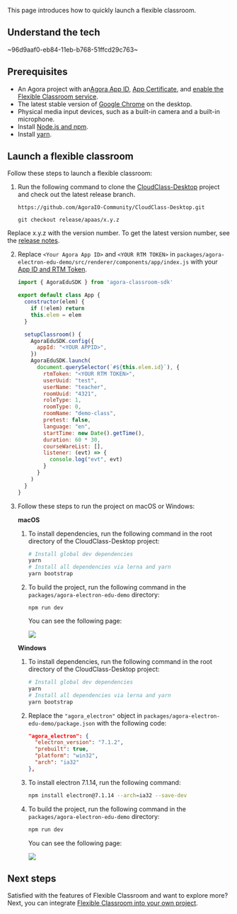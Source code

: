 This page introduces how to quickly launch a flexible classroom.

## Understand the tech

~96d9aaf0-eb84-11eb-b768-51ffcd29c763~

<a name="prerequisites"></a>

## Prerequisites

- An Agora project with an<a href="/cn/Agora%20Platform/get_appid_token#%E8%8E%B7%E5%8F%96-app-id" target="_blank">Agora App ID</a>, <a href="/cn/Agora%20Platform/get_appid_token#%E8%8E%B7%E5%8F%96-app-%E8%AF%81%E4%B9%A6" target="_blank">App Certificate</a>, and <a href="/cn/agora-class/agora_class_enable?platform=Electron" target="_blank">enable the Flexible Classroom service</a>.
- The latest stable version of [Google Chrome](https://www.google.cn/chrome/) on the desktop.
- Physical media input devices, such as a built-in camera and a built-in microphone.
- Install [Node.js and npm](https://docs.npmjs.com/downloading-and-installing-node-js-and-npm).
- Install [yarn](https://yarnpkg.com/getting-started/install).

## Launch a flexible classroom

Follow these steps to launch a flexible classroom:

1. Run the following command to clone the  [CloudClass-Desktop](https://github.com/AgoraIO-Community/CloudClass-Desktop) project and check out the latest release branch.

   ```
   https://github.com/AgoraIO-Community/CloudClass-Desktop.git
   ```

   ```
   git checkout release/apaas/x.y.z
   ```

<div class="alert info">Replace x.y.z with the version number. To get the latest version number, see the <a href="/cn/agora-class/release_agora_class_web?platform=Web">release notes</a>.</div>

2. Replace `<Your Agora App ID>` and `<YOUR RTM TOKEN>` in `packages/agora-electron-edu-demo/src/renderer/components/app/index.js` with your [App ID and RTM Token](#prerequisites).

   ```javascript
   import { AgoraEduSDK } from 'agora-classroom-sdk'

   export default class App {
     constructor(elem) {
       if (!elem) return
       this.elem = elem
     }

     setupClassroom() {
       AgoraEduSDK.config({
         appId: "<YOUR APPID>",
       })
       AgoraEduSDK.launch(
         document.querySelector(`#${this.elem.id}`), {
           rtmToken: "<YOUR RTM TOKEN>",
           userUuid: "test",
           userName: "teacher",
           roomUuid: "4321",
           roleType: 1,
           roomType: 0,
           roomName: "demo-class",
           pretest: false,
           language: "en",
           startTime: new Date().getTime(),
           duration: 60 * 30,
           courseWareList: [],
           listener: (evt) => {
             console.log("evt", evt)
           }
         }
       )
     }
   }
   ```

3. Follow these steps to run the project on macOS or Windows:

   **macOS**

   1. To install dependencies, run the following command in the root directory of the CloudClass-Desktop project:

      ```bash
      # Install global dev dependencies
      yarn
      # Install all dependencies via lerna and yarn
      yarn bootstrap
      ```

   2. To build the project, run the following command in the `packages/agora-electron-edu-demo` directory:

      ```
      npm run dev
      ```

      You can see the following page:

      ![](https://web-cdn.agora.io/docs-files/1623404345070)

   **Windows**

   1. To install dependencies, run the following command in the root directory of the CloudClass-Desktop project:

      ```bash
      # Install global dev dependencies
      yarn
      # Install all dependencies via lerna and yarn
      yarn bootstrap
      ```

   2. Replace the `"agora_electron"` object in `packages/agora-electron-edu-demo/package.json` with the following code:

      ```json
      "agora_electron": {
        "electron_version": "7.1.2",
        "prebuilt": true,
        "platform": "win32",
        "arch": "ia32"
      },
      ```

   3. To install electron 7.1.14, run the following command:

      ```bash
      npm install electron@7.1.14 --arch=ia32 --save-dev
      ```

   4. To build the project, run the following command in the `packages/agora-electron-edu-demo` directory:

      ```bash
      npm run dev
      ```

      You can see the following page:

      ![](https://web-cdn.agora.io/docs-files/1623404345070)

## Next steps

Satisfied with the features of Flexible Classroom and want to explore more? Next, you can integrate [Flexible Classroom into your own project](/en/agora-class/agora_class_integrate_web?platform=Electron).